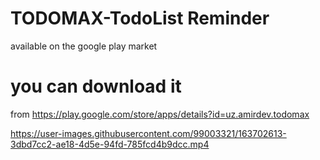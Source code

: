 # TODOMAX-TodoList Reminder
available on the google play market
# you can download it 
from https://play.google.com/store/apps/details?id=uz.amirdev.todomax




https://user-images.githubusercontent.com/99003321/163702613-3dbd7cc2-ae18-4d5e-94fd-785fcd4b9dcc.mp4


